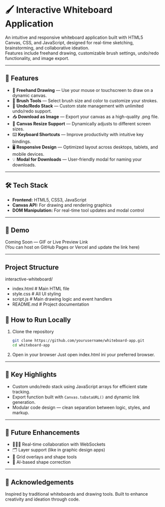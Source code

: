 # 🖌️ Interactive Whiteboard Application

An intuitive and responsive whiteboard application built with HTML5 Canvas, CSS, and JavaScript, designed for real-time sketching, brainstorming, and collaborative ideation.  
Features include freehand drawing, customizable brush settings, undo/redo functionality, and image export.

---

## 🚀 Features

- 🎨 **Freehand Drawing** — Use your mouse or touchscreen to draw on a dynamic canvas.  
- 🧰 **Brush Tools** — Select brush size and color to customize your strokes.  
- 🔁 **Undo/Redo Stack** — Custom state management with unlimited undo/redo support.  
- 📥 **Download as Image** — Export your canvas as a high-quality .png file.  
- 🔲 **Canvas Resize Support** — Dynamically adjusts to different screen sizes.  
- ⌨️ **Keyboard Shortcuts** — Improve productivity with intuitive key bindings.  
- 🖥️ **Responsive Design** — Optimized layout across desktops, tablets, and mobile devices.  
- 💡 **Modal for Downloads** — User-friendly modal for naming your downloads.  

---

## 🛠️ Tech Stack

- **Frontend:** HTML5, CSS3, JavaScript  
- **Canvas API:** For drawing and rendering graphics  
- **DOM Manipulation:** For real-time tool updates and modal control  

---

## 📸 Demo

Coming Soon — GIF or Live Preview Link  
(You can host on GitHub Pages or Vercel and update the link here)

---

## Project Structure
interactive-whiteboard/
- index.html      # Main HTML file
- style.css       # All UI styling
- script.js       # Main drawing logic and event handlers
- README.md       # Project documentation


## 🧪 How to Run Locally

1. Clone the repository  
   ```bash
   git clone https://github.com/yourusername/whiteboard-app.git
   cd whiteboard-app
2. Open in your browser
  Just open index.html ini your preferred browser.

---

## 🧠 Key Highlights

- Custom undo/redo stack using JavaScript arrays for efficient state tracking.  
- Export function built with `Canvas.toDataURL()` and dynamic link generation.  
- Modular code design — clean separation between logic, styles, and markup.

--- 

## 📌 Future Enhancements

- 🧑‍🤝‍🧑 Real-time collaboration with WebSockets  
- 🗂️ Layer support (like in graphic design apps)  
- 🧭 Grid overlays and shape tools  
- 🧠 AI-based shape correction

--- 

## 🙌 Acknowledgements

Inspired by traditional whiteboards and drawing tools. Built to enhance creativity and ideation through code.
